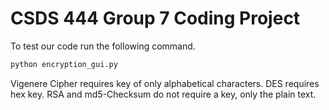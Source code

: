 # CSDS 444 Group 7 Coding Project

To test our code run the following command.
```python
python encryption_gui.py
```
Vigenere Cipher requires key of only alphabetical characters.
DES requires hex key.
RSA and md5-Checksum do not require a key, only the plain text.

